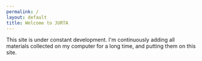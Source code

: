 ```yaml
---
permalink: /
layout: default
title: Welcome to JURTA
---
```

This site is under constant development.  I'm continuously adding all
materials collected on my computer for a long time, and putting them on
this site.
